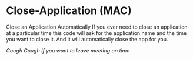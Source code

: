 # Close-Application (MAC)
Close an Application Automatically
If you ever need to close an application at a particular time this code will ask for the application name and the time you want to close it.
And it will automatically close the app for you. 











_Cough Cough If you want to leave meeting on time_
